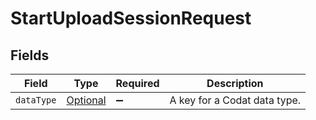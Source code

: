 # StartUploadSessionRequest


## Fields

| Field                                                                                                   | Type                                                                                                    | Required                                                                                                | Description                                                                                             |
| ------------------------------------------------------------------------------------------------------- | ------------------------------------------------------------------------------------------------------- | ------------------------------------------------------------------------------------------------------- | ------------------------------------------------------------------------------------------------------- |
| `dataType`                                                                                              | [Optional<StartUploadSessionRequestDataType>](../../models/shared/StartUploadSessionRequestDataType.md) | :heavy_minus_sign:                                                                                      | A key for a Codat data type.                                                                            |